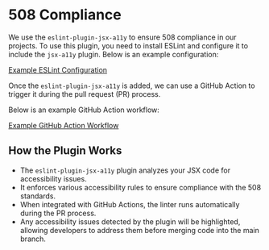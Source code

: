 # 508 Compliance

We use the `eslint-plugin-jsx-a11y` to ensure 508 compliance in our projects. To use this plugin, you need to install ESLint and configure it to include the `jsx-a11y` plugin. Below is an example configuration:

[Example ESLint Configuration](https://github.com/jonkiky/INS-WebPortal/blob/main/.eslintrc.js)

Once the `eslint-plugin-jsx-a11y` is added, we can use a GitHub Action to trigger it during the pull request (PR) process.

Below is an example GitHub Action workflow:

[Example GitHub Action Workflow](https://github.com/jonkiky/INS-WebPortal/blob/main/.github/workflows/main.yml)

## How the Plugin Works

* The `eslint-plugin-jsx-a11y` plugin analyzes your JSX code for accessibility issues.
* It enforces various accessibility rules to ensure compliance with the 508 standards.
* When integrated with GitHub Actions, the linter runs automatically during the PR process.
* Any accessibility issues detected by the plugin will be highlighted, allowing developers to address them before merging code into the main branch.

